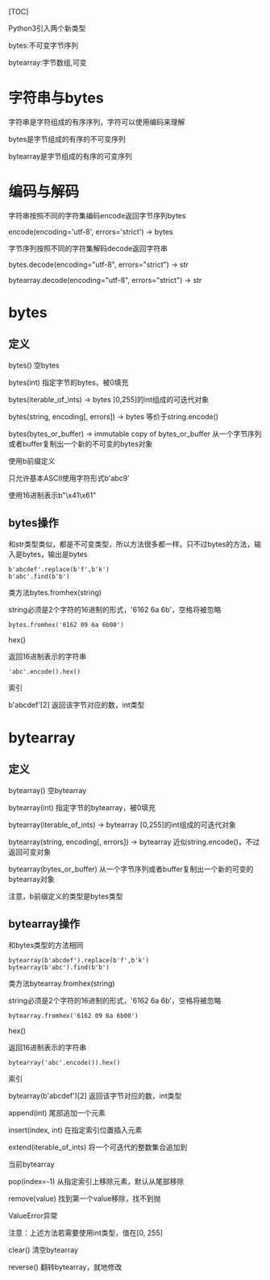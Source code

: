 [TOC]

Python3引入两个新类型

bytes:不可变字节序列

bytearray:字节数组,可变

# 字符串与bytes

字符串是字符组成的有序序列，字符可以使用编码来理解

bytes是字节组成的有序的不可变序列

bytearray是字节组成的有序的可变序列

# 编码与解码

字符串按照不同的字符集编码encode返回字节序列bytes

encode(encoding='utf-8', errors='strict') -> bytes

字节序列按照不同的字符集解码decode返回字符串

bytes.decode(encoding="utf-8", errors="strict") -> str

bytearray.decode(encoding="utf-8", errors="strict") -> str

# bytes

## 定义

bytes() 空bytes

bytes(int) 指定字节的bytes，被0填充

bytes(iterable_of_ints) -> bytes [0,255]的int组成的可迭代对象

bytes(string, encoding[, errors]) -> bytes 等价于string.encode()

bytes(bytes_or_buffer) -> immutable copy of bytes_or_buffer 从一个字节序列或者buffer复制出一个新的不可变的bytes对象

使用b前缀定义

只允许基本ASCII使用字符形式b'abc9'

使用16进制表示b"\x41\x61"

## bytes操作

和str类型类似，都是不可变类型，所以方法很多都一样。只不过bytes的方法，输入是bytes，输出是bytes

```
b'abcdef'.replace(b'f',b'k')
b'abc'.find(b'b')
```

类方法bytes.fromhex(string)

string必须是2个字符的16进制的形式，'6162 6a 6b'，空格将被忽略

```
bytes.fromhex('6162 09 6a 6b00')
```

hex()

返回16进制表示的字符串

```
'abc'.encode().hex()
```

索引

b'abcdef'[2] 返回该字节对应的数，int类型

# bytearray

## 定义

bytearray() 空bytearray

bytearray(int) 指定字节的bytearray，被0填充

bytearray(iterable_of_ints) -> bytearray [0,255]的int组成的可迭代对象

bytearray(string, encoding[, errors]) -> bytearray 近似string.encode()，不过返回可变对象

bytearray(bytes_or_buffer) 从一个字节序列或者buffer复制出一个新的可变的bytearray对象

注意，b前缀定义的类型是bytes类型

## bytearray操作

和bytes类型的方法相同

```
bytearray(b'abcdef').replace(b'f',b'k')
bytearray(b'abc').find(b'b')
```

类方法bytearray.fromhex(string)

string必须是2个字符的16进制的形式，'6162 6a 6b'，空格将被忽略

```
bytearray.fromhex('6162 09 6a 6b00')
```

hex()

返回16进制表示的字符串

```
bytearray('abc'.encode()).hex()
```

索引

bytearray(b'abcdef')[2] 返回该字节对应的数，int类型

append(int) 尾部追加一个元素

insert(index, int) 在指定索引位置插入元素

extend(iterable_of_ints) 将一个可迭代的整数集合追加到

当前bytearray

pop(index=-1) 从指定索引上移除元素，默认从尾部移除

remove(value) 找到第一个value移除，找不到抛

ValueError异常

注意：上述方法若需要使用int类型，值在[0, 255]

clear() 清空bytearray

reverse() 翻转bytearray，就地修改